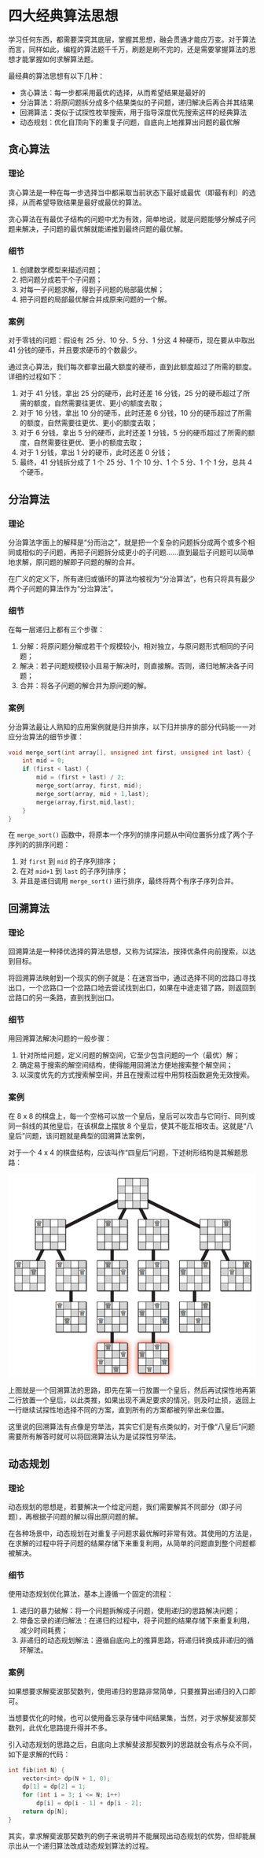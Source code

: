 # 四大经典算法思想


学习任何东西，都需要深究其底层，掌握其思想，融会贯通才能应万变。对于算法而言，同样如此，编程的算法题千千万，刷题是刷不完的，还是需要掌握算法的思想才能掌握如何求解算法题。

<!--more-->

最经典的算法思想有以下几种：

- 贪心算法：每一步都采用最优的选择，从而希望结果是最好的
- 分治算法：将原问题拆分成多个结果类似的子问题，递归解决后再合并其结果
- 回溯算法：类似于试探性枚举搜索，用于指导深度优先搜索这样的经典算法
- 动态规划：优化自顶向下的重复子问题，自底向上地推算出问题的最优解

## 贪心算法

### 理论

贪心算法是一种在每一步选择当中都采取当前状态下最好或最优（即最有利）的选择，从而希望导致结果是最好或最优的算法。

贪心算法在有最优子结构的问题中尤为有效，简单地说，就是问题能够分解成子问题来解决，子问题的最优解就能递推到最终问题的最优解。

### 细节

1. 创建数学模型来描述问题；
2. 把问题分成若干个子问题；
3. 对每一子问题求解，得到子问题的局部最优解；
4. 把子问题的局部最优解合并成原来问题的一个解。

### 案例

对于零钱的问题：假设有 25 分、10 分、5 分、1 分这 4 种硬币，现在要从中取出 41 分钱的硬币，并且要求硬币的个数最少。

通过贪心算法，我们每次都拿出最大额度的硬币，直到此额度超过了所需的额度。详细的过程如下：

1. 对于 41 分钱，拿出 25 分的硬币，此时还差 16 分钱，25 分的硬币超过了所需的额度，自然需要往更优、更小的额度去取；
2. 对于 16 分钱，拿出 10 分的硬币，此时还差 6 分钱，10 分的硬币超过了所需的额度，自然需要往更优、更小的额度去取；
3. 对于 6 分钱，拿出 5 分的硬币，此时还差 1 分钱，5 分的硬币超过了所需的额度，自然需要往更优、更小的额度去取；
4. 对于 1 分钱，拿出 1 分的硬币，此时还差 0 分钱；
5. 最终，41 分钱拆分成了 1 个 25 分、1 个 10 分、1 个 5 分、1 个 1 分，总共 4 个硬币。

## 分治算法

### 理论

分治算法字面上的解释是“分而治之”，就是把一个复杂的问题拆分成两个或多个相同或相似的子问题，再把子问题拆分成更小的子问题......直到最后子问题可以简单地求解，原问题的解即子问题的解的合并。

在广义的定义下，所有递归或循环的算法均被视为“分治算法”，也有只将具有最少两个子问题的算法作为“分治算法”。

### 细节

在每一层递归上都有三个步骤：

1. 分解：将原问题分解成若干个规模较小，相对独立，与原问题形式相同的子问题；
2. 解决：若子问题规模较小且易于解决时，则直接解。否则，递归地解决各子问题；
3. 合并：将各子问题的解合并为原问题的解。

### 案例

分治算法最让人熟知的应用案例就是归并排序，以下归并排序的部分代码能一一对应分治算法的细节步骤：

```c
void merge_sort(int array[], unsigned int first, unsigned int last) {
    int mid = 0;
    if (first < last) {
        mid = (first + last) / 2;
        merge_sort(array, first, mid);
        merge_sort(array, mid + 1,last);
        merge(array,first,mid,last);
    }
}
```

在 `merge_sort()` 函数中，将原本一个序列的排序问题从中间位置拆分成了两个子序列的的排序问题：

1. 对 `first` 到 `mid` 的子序列排序；
2. 在对 `mid+1` 到 `last` 的子序列排序；
3. 并且是递归调用 `merge_sort()` 进行排序，最终将两个有序子序列合并。

## 回溯算法

### 理论

回溯算法是一种择优选择的算法思想，又称为试探法，按择优条件向前搜索，以达到目标。

将回溯算法映射到一个现实的例子就是：在迷宫当中，通过选择不同的岔路口寻找出口，一个岔路口一个岔路口地去尝试找到出口，如果在中途走错了路，则返回到岔路口的另一条路，直到找到出口。

### 细节

用回溯算法解决问题的一般步骤：

1. 针对所给问题，定义问题的解空间，它至少包含问题的一个（最优）解；
2. 确定易于搜索的解空间结构，使得能用回溯法方便地搜索整个解空间；
3. 以深度优先的方式搜索解空间，并且在搜索过程中用剪枝函数避免无效搜索。

### 案例

在 8 x 8 的棋盘上，每一个空格可以放一个皇后，皇后可以攻击与它同行、同列或同一斜线的其他皇后，在该棋盘上摆放 8 个皇后，使其不能互相攻击。这就是“八皇后”问题，该问题就是典型的回溯算法案例，

对于一个 4 x 4 的棋盘结构，应该叫作“四皇后”问题，下述树形结构是其解题思路：

![四皇后问题](assets/四皇后问题.png)

上图就是一个回溯算法的思路，即先在第一行放置一个皇后，然后再试探性地再第二行放置一个皇后，以此类推，如果出现不满足要求的情况，则及时止损，返回上一行继续试探性地选择不同的方案，直到所有的方案都被列举出来位置。

这里说的回溯算法有点像是穷举法，其实它们是有点类似的，对于像“八皇后”问题需要所有解答时就可以将回溯算法认为是试探性穷举法。

## 动态规划

### 理论

动态规划的思想是，若要解决一个给定问题，我们需要解其不同部分（即子问题），再根据子问题的解以得出原问题的解。

在各种场景中，动态规划在对重复子问题求最优解时非常有效。其使用的方法是，在求解的过程中将子问题的结果存储下来重复利用，从简单的问题直到整个问题都被解决。

### 细节

使用动态规划优化算法，基本上遵循一个固定的流程：

1. 递归的暴力破解：将一个问题拆解成子问题，使用递归的思路解决问题；
2. 带备忘录的递归解法：在递归的过程中，将子问题的结果存储下来重复利用，减少时间耗费；
3. 非递归的动态规划解法：遵循自底向上的推算思路，将递归转换成非递归的循环解法。

### 案例

如果想要求解斐波那契数列，使用递归的思路非常简单，只要推算出递归的入口即可。

当想要优化的时候，也可以使用备忘录存储中间结果集，当然，对于求解斐波那契数列，此优化思路提升得并不多。

引入动态规划的思路之后，自底向上求解斐波那契数列的思路就会有点与众不同，如下是求解的代码：

```c
int fib(int N) {
    vector<int> dp(N + 1, 0);
    dp[1] = dp[2] = 1;
    for (int i = 3; i <= N; i++)
        dp[i] = dp[i - 1] + dp[i - 2];
    return dp[N];
}
```

其实，拿求解斐波那契数列的例子来说明并不能展现出动态规划的优势，但却能展示出从一个递归算法改成动态规划算法的过程。

